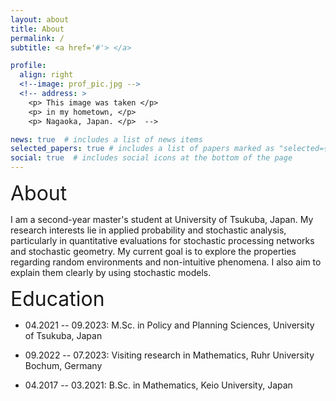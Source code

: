 ```yaml
---
layout: about
title: About
permalink: /
subtitle: <a href='#'> </a> 

profile:
  align: right
  <!--image: prof_pic.jpg -->
  <!-- address: >
    <p> This image was taken </p>
    <p> in my hometown, </p>
    <p> Nagaoka, Japan. </p>  -->

news: true  # includes a list of news items
selected_papers: true # includes a list of papers marked as "selected={true}"
social: true  # includes social icons at the bottom of the page
---
```


<p><font size="6">About</font></p>

<!--color="#8a2be2"-->
I am a second-year master's student at University of Tsukuba, Japan. My research interests lie in applied probability and stochastic analysis, particularly in quantitative evaluations for stochastic processing networks and stochastic geometry. My current goal is to explore the properties regarding random environments and non-intuitive phenomena. I also aim to explain them clearly by using stochastic models.



<p><font size="6">Education</font></p>

- 04.2021 -- 09.2023: M.Sc. in Policy and Planning Sciences, University of Tsukuba, Japan 

- 09.2022 -- 07.2023: Visiting research in Mathematics, Ruhr University Bochum, Germany 

- 04.2017 -- 03.2021: B.Sc. in Mathematics, Keio University, Japan 



<!-- Put your address / P.O. box / other info right below your picture. You can also disable any these elements by editing `profile` property of the YAML header of your `_pages/about.md`. Edit `_bibliography/papers.bib` and Jekyll will render your [publications page](/al-folio/publications/) automatically.

Link to your social media connections, too. This theme is set up to use [Font Awesome icons](http://fortawesome.github.io/Font-Awesome/) and [Academicons](https://jpswalsh.github.io/academicons/), like the ones below. Add your Facebook, Twitter, LinkedIn, Google Scholar, or just disable all of them. -->
